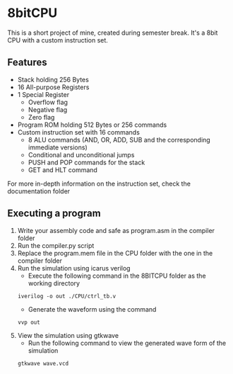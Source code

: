 # 8bitCPU

This is a short project of mine, created during semester break. It's a 8bit CPU with a custom instruction set.

 ## Features

- Stack holding 256 Bytes
- 16 All-purpose Registers
- 1 Special Register
    - Overflow flag
    - Negative flag
    - Zero flag
- Program ROM holding 512 Bytes or 256 commands
- Custom instruction set with 16 commands
    - 8 ALU commands (AND, OR, ADD, SUB and the corresponding immediate versions)
    - Conditional and unconditional jumps
    - PUSH and POP commands for the stack
    - GET and HLT command

For more in-depth information on the instruction set, check the documentation folder

## Executing a program

1. Write your assembly code and safe as program.asm in the compiler folder
2. Run the compiler.py script
3. Replace the program.mem file in the CPU folder with the one in the compiler folder
4. Run the simulation using icarus verilog
    - Execute the following command in the 8BITCPU folder as the working directory 
    ```
    iverilog -o out ./CPU/ctrl_tb.v 
    ```
    - Generate the waveform using the command
    ```
    vvp out
    ```
5. View the simulation using gtkwave
    - Run the following command to view the generated wave form of the simulation
    ```
    gtkwave wave.vcd
    ```